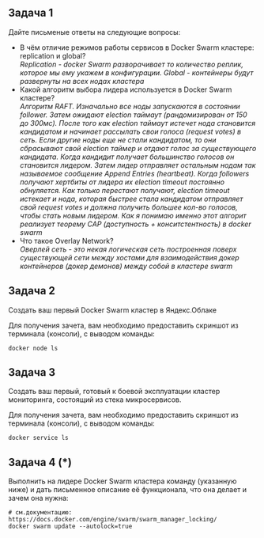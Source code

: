 
## Задача 1

Дайте письменые ответы на следующие вопросы:

- В чём отличие режимов работы сервисов в Docker Swarm кластере: replication и global?   
*Replication - docker Swarm разворачивает то количество реплик, которое мы ему укажем в конфигурации. Global - контейнеры будут развернуты на всех нодах кластера*   
- Какой алгоритм выбора лидера используется в Docker Swarm кластере?   
*Алгоритм RAFT. Изначально все ноды запускаются в состоянии follower. Затем ожидают election таймаут (рандомизирован от 150 до 300мс). После того как election таймаут истечет нода становится кандидатом и начинает рассылать свои голоса (request votes) в сеть. Если другие ноды еще не стали кандидатом, то они сбрасывают свой election таймер и отдают голос за существующего кандидата. Когда кандидит получает большинство голосов он становится лидером. Затем лидер отправляет остальным нодам так называемое сообщение Append Entries (heartbeat). Когда followers получают хертбиты от лидера их election timeout постоянно обнуляется. Как только перестают получают, election timeout истекает и нода, которая быстрее стала кандидатом отправляет свой request votes и должна получить большее кол-во голосов, чтобы стать новым лидером. Как я понимаю именно этот алгорит реализует теорему CAP (доступность + конситстентность) в docker swarm*
- Что такое Overlay Network?   
*Оверлей сеть - это некая логическая сеть построенная поверх существующей сети между хостами для взаимодействия докер контейнеров (докер демонов) между собой в кластере swarm*

## Задача 2

Создать ваш первый Docker Swarm кластер в Яндекс.Облаке

Для получения зачета, вам необходимо предоставить скриншот из терминала (консоли), с выводом команды:
```
docker node ls
```

## Задача 3

Создать ваш первый, готовый к боевой эксплуатации кластер мониторинга, состоящий из стека микросервисов.

Для получения зачета, вам необходимо предоставить скриншот из терминала (консоли), с выводом команды:
```
docker service ls
```

## Задача 4 (*)

Выполнить на лидере Docker Swarm кластера команду (указанную ниже) и дать письменное описание её функционала, что она делает и зачем она нужна:
```
# см.документацию: https://docs.docker.com/engine/swarm/swarm_manager_locking/
docker swarm update --autolock=true
```
